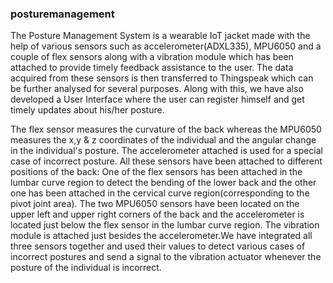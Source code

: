 ### posturemanagement
The Posture Management System is a wearable IoT jacket made with the help of various sensors such as accelerometer(ADXL335), MPU6050 and a couple of flex sensors along with a vibration module which has been attached to provide timely feedback assistance to the user. The data acquired from these sensors is then transferred to Thingspeak which can be further analysed for several purposes. Along with this, we have also developed a User Interface where the user can register himself and get timely updates about his/her posture.

The flex sensor measures the curvature of the back whereas the MPU6050 measures the x,y & z coordinates of the individual and the angular change in the individual's posture. The accelerometer attached is used for a special case of incorrect posture. All these sensors have been attached to different positions of the back: One of the flex sensors has been attached in the lumbar curve region to detect the bending of the lower back and the other one has been attached in the cervical curve region(corresponding to the pivot joint area). The two MPU6050 sensors have been located on the upper left and upper right corners of the back and the accelerometer is located just below the flex sensor in the lumbar curve region. The vibration module is attached just besides the accelerometer.We have integrated all three sensors together and used their values to detect various cases of incorrect postures and send a signal to the vibration actuator whenever the posture of the individual is incorrect.
